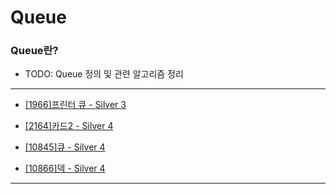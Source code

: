 # Queue

### Queue란?

  - TODO: Queue 정의 및 관련 알고리즘 정리

---

  - [[1966]프린터 큐 - Silver 3](https://github.com/firemancha/Algorithm/tree/main/Baekjoon/Queue/%5B1966%5D%ED%94%84%EB%A6%B0%ED%84%B0%20%ED%81%90)

  - [[2164]카드2 - Silver 4](https://github.com/firemancha/Algorithm/tree/main/Baekjoon/Queue/%5B2164%5D%EC%B9%B4%EB%93%9C2)

  - [[10845]큐 - Silver 4](https://github.com/firemancha/Algorithm/tree/main/Baekjoon/Queue/%5B10845%5D%ED%81%90)

  - [[10866]덱 - Silver 4](https://github.com/firemancha/Algorithm/tree/main/Baekjoon/Queue)

---